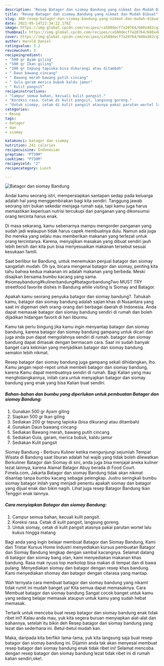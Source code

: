 ```yaml
---
description: "Resep Batagor dan siomay Bandung yang nikmat dan Mudah Dibuat"
title: "Resep Batagor dan siomay Bandung yang nikmat dan Mudah Dibuat"
slug: 480-resep-batagor-dan-siomay-bandung-yang-nikmat-dan-mudah-dibuat
date: 2021-05-14T22:34:22.178Z
image: https://img-global.cpcdn.com/recipes/ca580decf7a20764/680x482cq70/batagor-dan-siomay-bandung-foto-resep-utama.jpg
thumbnail: https://img-global.cpcdn.com/recipes/ca580decf7a20764/680x482cq70/batagor-dan-siomay-bandung-foto-resep-utama.jpg
cover: https://img-global.cpcdn.com/recipes/ca580decf7a20764/680x482cq70/batagor-dan-siomay-bandung-foto-resep-utama.jpg
author: Harold Daniel
ratingvalue: 3.2
reviewcount: 3
recipeingredient:
- "500 gr Ayam giling"
- "500 gr Ikan giling"
- "200 gr tepung tapioka bisa dikurangi atau ditambah"
- " Daun bawang cincang"
- " Bawang merah bawang putih cincang"
- " Gula garam merica bubuk kaldu jamur"
- " Kulit pangsit"
recipeinstructions:
- "Campur semua bahan, kecuali kulit pangsit."
- "Koreksi rasa. Cetak di kulit pangsit, langsung goreng."
- "Untuk siomay, cetak di kulit pangsit atasnya pakai parutan wortel lalu kukus hingga matang"
categories:
- Resep
tags:
- batagor
- dan
- siomay

katakunci: batagor dan siomay 
nutrition: 241 calories
recipecuisine: Indonesian
preptime: "PT39M"
cooktime: "PT30M"
recipeyield: "2"
recipecategory: Lunch

---
```



![Batagor dan siomay Bandung](https://img-global.cpcdn.com/recipes/ca580decf7a20764/680x482cq70/batagor-dan-siomay-bandung-foto-resep-utama.jpg)

Andai kamu seorang istri, mempersiapkan santapan sedap pada keluarga adalah hal yang menggembirakan bagi kita sendiri. Tanggung jawab seorang istri bukan sekedar menjaga rumah saja, tapi kamu juga harus memastikan keperluan nutrisi tercukupi dan panganan yang dikonsumsi orang tercinta harus enak.

Di masa  sekarang, kamu sebenarnya mampu mengorder panganan yang sudah jadi walaupun tidak harus capek membuatnya dulu. Namun ada juga lho mereka yang selalu mau memberikan makanan yang terlezat untuk orang tercintanya. Karena, menyajikan masakan yang dibuat sendiri jauh lebih bersih dan kita pun bisa menyesuaikan makanan tersebut sesuai kesukaan famili. 

Saat berlibur ke Bandung, untuk menemukan penjual batagor dan siomay sangatlah mudah. Oh iya, bicara mengenai batagor dan siomay, penting kita tahu bahwa kedua makanan ini adalah makanan yang berbeda. Meski disajikan bersama bumbu kacang yang sama. #siomaybandung#kulinerbandung#batagorbandungTwo MUST TRY streetfood favorite dishes in Bandung while visiting is Siomay and Batagor.

Apakah kamu seorang penyuka batagor dan siomay bandung?. Tahukah kamu, batagor dan siomay bandung adalah sajian khas di Nusantara yang saat ini digemari oleh orang-orang dari berbagai daerah di Indonesia. Anda dapat memasak batagor dan siomay bandung sendiri di rumah dan boleh dijadikan hidangan favorit di hari liburmu.

Kamu tak perlu bingung jika kamu ingin menyantap batagor dan siomay bandung, karena batagor dan siomay bandung gampang untuk dicari dan juga anda pun dapat mengolahnya sendiri di rumah. batagor dan siomay bandung dapat dimasak dengan bermacam cara. Saat ini sudah banyak banget cara kekinian yang menjadikan batagor dan siomay bandung semakin lebih nikmat.

Resep batagor dan siomay bandung juga gampang sekali dihidangkan, lho. Kamu jangan repot-repot untuk membeli batagor dan siomay bandung, karena Kamu dapat membuatnya sendiri di rumah. Bagi Kalian yang mau menghidangkannya, inilah cara untuk menyajikan batagor dan siomay bandung yang enak yang bisa Kalian buat sendiri.

<!--inarticleads1-->

##### Bahan-bahan dan bumbu yang diperlukan untuk pembuatan Batagor dan siomay Bandung:

1. Gunakan 500 gr Ayam giling
1. Siapkan 500 gr Ikan giling
1. Sediakan 200 gr tepung tapioka (bisa dikurangi atau ditambah)
1. Gunakan  Daun bawang cincang
1. Sediakan  Bawang merah, bawang putih cincang
1. Sediakan  Gula, garam, merica bubuk, kaldu jamur
1. Sediakan  Kulit pangsit


Siomay Bandung - Berburu Kuliner ketika mengunjungi sejumlah Tempat Wisata di Bandung saat liburan adalah hal wajib yang tidak boleh dilewatkan Berkuliner Batagor dan Siomay di sini, anda juga bisa menjajal aneka kuliner lezat lainnya, karena Alamat Batagor Abuy berada di Food Court. Fimela.com, Jakarta Batagor dan siomay Bandung tidak akan nikmat disantap tanpa bumbu kacang sebagai pelengkap. Justru seringkali bumbu siomay batagor inilah yang menjadi penentu apakah siomay dan batagor yang dijual enak dan bikin nagih. Lihat juga resep Batagor Bandung Ikan Tenggiri enak lainnya. 

<!--inarticleads2-->

##### Cara menyiapkan Batagor dan siomay Bandung:

1. Campur semua bahan, kecuali kulit pangsit.
1. Koreksi rasa. Cetak di kulit pangsit, langsung goreng.
1. Untuk siomay, cetak di kulit pangsit atasnya pakai parutan wortel lalu kukus hingga matang


Bagi anda yang ingin belajar membuat Batagor dan Siomay Bandung, Kami dari Tristar Kursus Home Industri menyediakan kursus pembuatan Batagor dan Siomay Bandung lengkap dengan sambal kacangnya. Selamat datang di batagor dan siomay bang olan, kami menyediakan makanan khas bandung. Rasa mak nyuss top markotop bisa makan di tempat dan di bawa pulang. Menyediakan siomay dan batagor dengan resep khas bandung. Kami menyediakan shomay dan batagor dengan citarasa yang mantap. 

Wah ternyata cara membuat batagor dan siomay bandung yang nikamt tidak rumit ini mudah banget ya! Kita semua dapat memasaknya. Cara Membuat batagor dan siomay bandung Sangat cocok banget untuk kamu yang sedang belajar memasak ataupun untuk kamu yang sudah hebat memasak.

Tertarik untuk mencoba buat resep batagor dan siomay bandung enak tidak ribet ini? Kalau anda mau, yuk kita segera buruan menyiapkan alat-alat dan bahannya, setelah itu bikin deh Resep batagor dan siomay bandung yang lezat dan sederhana ini. Betul-betul mudah kan. 

Maka, daripada kita berfikir lama-lama, yuk kita langsung saja buat resep batagor dan siomay bandung ini. Dijamin anda tak akan menyesal membuat resep batagor dan siomay bandung enak tidak ribet ini! Selamat mencoba dengan resep batagor dan siomay bandung lezat tidak ribet ini di rumah kalian sendiri,oke!.

